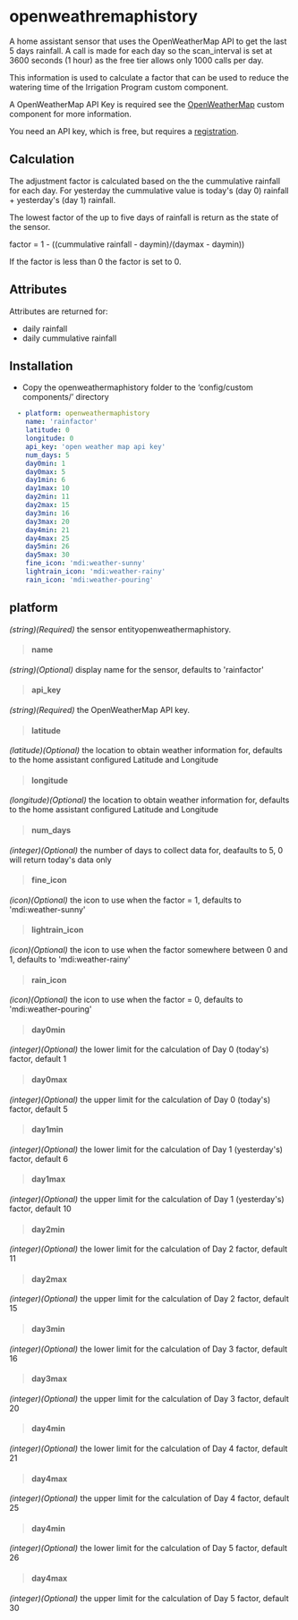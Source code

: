 # openweathremaphistory
A home assistant sensor that uses the OpenWeatherMap API to get the last 5 days rainfall. A call is made for each day so the scan_interval is set at 3600 seconds (1 hour) as the free tier allows only 1000 calls per day.

This information is used to calculate a factor that can be used to reduce the watering time of the Irrigation Program custom component.

A OpenWeatherMap API Key is required see the [OpenWeatherMap](https://www.home-assistant.io/integrations/openweathermap/) custom component for more information.

You need an API key, which is free, but requires a [registration](https://home.openweathermap.org/users/sign_up).

## Calculation

The adjustment factor is calculated based on the the cummulative rainfall for each day. For yesterday the cummulative value is today's (day 0) rainfall + yesterday's (day 1) rainfall.

The lowest factor of the up to five days of rainfall is return as the state of the sensor.

factor = 1 - ((cummulative rainfall - daymin)/(daymax - daymin))

If the factor is less than 0 the factor is set to 0.

## Attributes

Attributes are returned for:
* daily rainfall
* daily cummulative rainfall

## Installation

* Copy the openweathermaphistory folder to the ‘config/custom components/’ directory 

```yaml
  - platform: openweathermaphistory
    name: 'rainfactor'
    latitude: 0
    longitude: 0
    api_key: 'open weather map api key'
    num_days: 5
    day0min: 1
    day0max: 5
    day1min: 6
    day1max: 10  
    day2min: 11
    day2max: 15  
    day3min: 16
    day3max: 20  
    day4min: 21
    day4max: 25  
    day5min: 26
    day5max: 30
    fine_icon: 'mdi:weather-sunny'
    lightrain_icon: 'mdi:weather-rainy'
    rain_icon: 'mdi:weather-pouring'
```

## platform
*(string)(Required)* the sensor entityopenweathermaphistory.
>#### name
*(string)(Optional)* display name for the sensor, defaults to 'rainfactor'
>#### api_key
*(string)(Required)* the OpenWeatherMap API key.
>#### latitude
*(latitude)(Optional)* the location to obtain weather information for, defaults to the home assistant configured Latitude and Longitude
>#### longitude
*(longitude)(Optional)* the location to obtain weather information for, defaults to the home assistant configured Latitude and Longitude
>#### num_days
*(integer)(Optional)* the number of days to collect data for, deafaults to 5, 0 will return today's data only
>#### fine_icon
*(icon)(Optional)* the icon to use when the factor = 1, defaults to 'mdi:weather-sunny'
>#### lightrain_icon
*(icon)(Optional)* the icon to use when the factor somewhere between 0 and 1, defaults to 'mdi:weather-rainy'
>#### rain_icon
*(icon)(Optional)* the icon to use when the factor = 0, defaults to 'mdi:weather-pouring'
>#### day0min
*(integer)(Optional)* the lower limit for the calculation of Day 0 (today's) factor, default 1
>#### day0max
*(integer)(Optional)* the upper limit for the calculation of Day 0 (today's) factor, default 5
>#### day1min
*(integer)(Optional)* the lower limit for the calculation of Day 1 (yesterday's) factor, default 6
>#### day1max
*(integer)(Optional)* the upper limit for the calculation of Day 1 (yesterday's) factor, default 10
>#### day2min
*(integer)(Optional)* the lower limit for the calculation of Day 2 factor, default 11
>#### day2max
*(integer)(Optional)* the upper limit for the calculation of Day 2 factor, default 15
>#### day3min
*(integer)(Optional)* the lower limit for the calculation of Day 3 factor, default 16
>#### day3max
*(integer)(Optional)* the upper limit for the calculation of Day 3 factor, default 20
>#### day4min
*(integer)(Optional)* the lower limit for the calculation of Day 4 factor, default 21
>#### day4max
*(integer)(Optional)* the upper limit for the calculation of Day 4 factor, default 25
>#### day4min
*(integer)(Optional)* the lower limit for the calculation of Day 5 factor, default 26
>#### day4max
*(integer)(Optional)* the upper limit for the calculation of Day 5 factor, default 30

